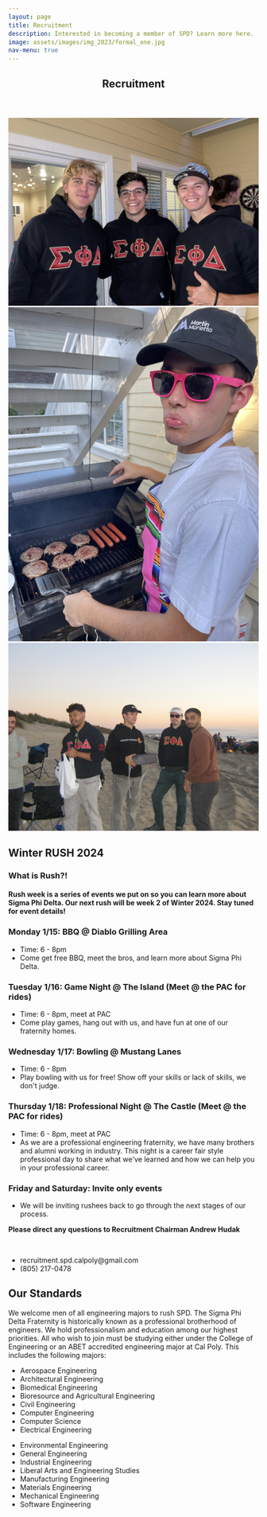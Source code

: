 ```yaml
---
layout: page
title: Recruitment
description: Interested in becoming a member of SPD? Learn more here.
image: assets/images/img_2023/formal_one.jpg
nav-menu: true
---
```


<!-- Main -->
<div id="main" class="alt">

<!-- One -->
<section id="one">
	<div class="inner">
		<header class="major">
			<h1>Recruitment</h1>
		</header>

<!-- Content -->
<div class="box alt">
	<div class="row 50% uniform">
		<div class="4u"><span class="image fit"><img src="assets/images/img_2023/recruitment_one.JPG" alt="" /></span></div>
		<div class="4u"><span class="image fit"><img src="assets/images/img_2023/alumni_two.jpg" alt="" /></span></div>
		<div class="4u$"><span class="image fit"><img src="assets/images/img_2023/alumni_one.jpg" alt="" /></span></div>
	</div>
</div>

<h2>Winter RUSH 2024</h2>
<h3>What is Rush?!</h3>
<h4>Rush week is a series of events we put on so you can learn more about Sigma Phi Delta. Our next rush will be week 2 of Winter 2024. Stay tuned for event details!</h4>
<div class="row">
    <div>
        <h3>Monday 1/15: BBQ @ Diablo Grilling Area</h3>
        <ul>
            <li>Time: 6 - 8pm</li>
            <li>Come get free BBQ, meet the bros, and learn more about Sigma Phi Delta.</li>
        </ul>
    </div>
    <div>
        <h3>Tuesday 1/16: Game Night @ The Island (Meet @ the PAC for rides)</h3>
        <ul>
            <li>Time: 6 - 8pm, meet at PAC</li>
            <li>Come play games, hang out with us, and have fun at one of our fraternity homes.</li>
        </ul>
    </div>
    <div>
        <h3>Wednesday 1/17: Bowling @ Mustang Lanes</h3>
        <ul>
            <li>Time: 6 - 8pm</li>
            <li>Play bowling with us for free! Show off your skills or lack of skills, we don't judge.</li>
        </ul>
    </div>
    <div>
        <h3>Thursday 1/18: Professional Night @ The Castle (Meet @ the PAC for rides)</h3>
        <ul>
            <li>Time: 6 - 8pm, meet at PAC</li>
            <li>As we are a professional engineering fraternity, we have many brothers and alumni working in industry. This night is a career fair style professional day to share what we've learned and how we can help you in your professional career.</li>
        </ul>
    </div>
    <div>
        <h3>Friday and Saturday: Invite only events</h3>
        <ul>
            <li>We will be inviting rushees back to go through the next stages of our process.</li>
        </ul>
    </div>
    <p><b>Please direct any questions to Recruitment Chairman Andrew Hudak</b></p>
    <br>
    <ul>
        <li>recruitment.spd.calpoly@gmail.com</li>
        <li>(805) 217-0478</li>
    </ul>
</div>

<h2 id="content">Our Standards</h2>
<p>We welcome men of all engineering majors to rush SPD. The Sigma Phi Delta Fraternity is historically known as a professional brotherhood of engineers. We hold professionalism and education among our highest priorities. All who wish to join must be studying either under the College of Engineering or an ABET accredited engineering major at Cal Poly. This includes the following majors:
</p>

<div class="row">
	<div class="6u 12u$(small)">
		<ul>
			<li>Aerospace Engineering</li>
			<li>Architectural Engineering</li>
			<li>Biomedical Engineering</li>
			<li>Bioresource and Agricultural Engineering</li>
			<li>Civil Engineering</li>
			<li>Computer Engineering</li>
			<li>Computer Science</li>
			<li>Electrical Engineering</li>
		</ul>
	</div>
	<div class="6u 12u$(small)">
		<ul>
			<li>Environmental Engineering</li>
			<li>General Engineering</li>
			<li>Industrial Engineering</li>
			<li>Liberal Arts and Engineering Studies</li>
			<li>Manufacturing Engineering</li>
			<li>Materials Engineering</li>
			<li>Mechanical Engineering</li>
			<li>Software Engineering</li>
		</ul>
	</div>
</div>

</div>
</section>

</div>
